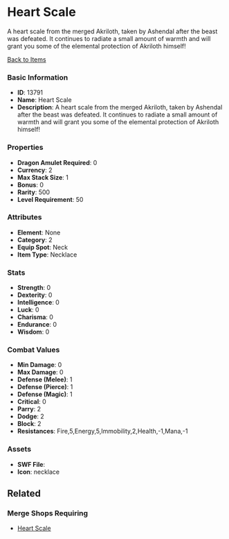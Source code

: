 # Heart Scale

A heart scale from the merged Akriloth, taken by Ashendal after the beast was defeated. It continues to radiate a small amount of warmth and will grant you some of the elemental protection of Akriloth himself!

[Back to Items](../items.md)

### Basic Information

- **ID**: 13791
- **Name**: Heart Scale
- **Description**: A heart scale from the merged Akriloth, taken by Ashendal after the beast was defeated. It continues to radiate a small amount of warmth and will grant you some of the elemental protection of Akriloth himself!

### Properties

- **Dragon Amulet Required**: 0
- **Currency**: 2
- **Max Stack Size**: 1
- **Bonus**: 0
- **Rarity**: 500
- **Level Requirement**: 50

### Attributes

- **Element**: None
- **Category**: 2
- **Equip Spot**: Neck
- **Item Type**: Necklace

### Stats

- **Strength**: 0
- **Dexterity**: 0
- **Intelligence**: 0
- **Luck**: 0
- **Charisma**: 0
- **Endurance**: 0
- **Wisdom**: 0

### Combat Values

- **Min Damage**: 0
- **Max Damage**: 0
- **Defense (Melee)**: 1
- **Defense (Pierce)**: 1
- **Defense (Magic)**: 1
- **Critical**: 0
- **Parry**: 2
- **Dodge**: 2
- **Block**: 2
- **Resistances**: Fire,5,Energy,5,Immobility,2,Health,-1,Mana,-1

### Assets

- **SWF File**: 
- **Icon**: necklace

## Related

### Merge Shops Requiring

- [Heart Scale](../merge-shops/238-heart-scale.md)

